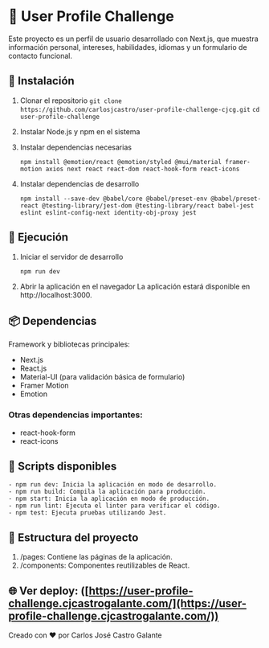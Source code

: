 # 🌟 User Profile Challenge
Este proyecto es un perfil de usuario desarrollado con Next.js, que muestra información personal, intereses, habilidades, idiomas y un formulario de contacto funcional.

## 🚀 Instalación
1. Clonar el repositorio
```git clone https://github.com/carlosjcastro/user-profile-challenge-cjcg.git```
```cd user-profile-challenge ```

3. Instalar Node.js y npm en el sistema
   
4. Instalar dependencias necesarias
   ```
   npm install @emotion/react @emotion/styled @mui/material framer-motion axios next react react-dom react-hook-form react-icons

6. Instalar dependencias de desarrollo
   ```
   npm install --save-dev @babel/core @babel/preset-env @babel/preset-react @testing-library/jest-dom @testing-library/react babel-jest eslint eslint-config-next identity-obj-proxy jest

## 🏃 Ejecución

1. Iniciar el servidor de desarrollo
   ```
   npm run dev
   
3. Abrir la aplicación en el navegador
   La aplicación estará disponible en http://localhost:3000.

## 📦 Dependencias
Framework y bibliotecas principales:

- Next.js
- React.js
- Material-UI (para validación básica de formulario)
- Framer Motion
- Emotion

### Otras dependencias importantes:

- react-hook-form
- react-icons


## 📜 Scripts disponibles
```
- npm run dev: Inicia la aplicación en modo de desarrollo.
- npm run build: Compila la aplicación para producción.
- npm start: Inicia la aplicación en modo de producción.
- npm run lint: Ejecuta el linter para verificar el código.
- npm test: Ejecuta pruebas utilizando Jest.
```
## 📂 Estructura del proyecto
1. /pages: Contiene las páginas de la aplicación.
2. /components: Componentes reutilizables de React.

## 🌐 Ver deploy: ([https://user-profile-challenge.cjcastrogalante.com/](https://user-profile-challenge.cjcastrogalante.com/))

Creado con ♥ por Carlos José Castro Galante
